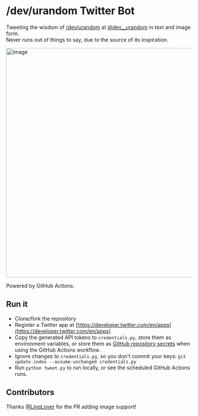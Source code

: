# /dev/urandom Twitter Bot

Tweeting the wisdom of [/dev/urandom](http://linux.die.net/man/4/urandom) at [@dev__urandom](https://twitter.com/dev__urandom) in text and image form.  
Never runs out of things to say, due to the source of its inspiration.

<img width="622" alt="image" src="https://user-images.githubusercontent.com/1652117/124941846-68a77880-e00b-11eb-957a-106e79700b82.png">

Powered by GitHub Actions.

## Run it
* Clone/fork the repository
* Register a Twitter app at [https://developer.twitter.com/en/apps](https://developer.twitter.com/en/apps)
* Copy the generated API tokens to `credentials.py`, store them as environment variables, or store them as [GitHub repository secrets](https://docs.github.com/en/actions/reference/encrypted-secrets#creating-encrypted-secrets-for-a-repository) when using the GitHub Actions workflow.
* Ignore changes to `credentials.py`, so you don't commit your keys:
  `git update-index --assume-unchanged credentials.py`
* Run `python tweet.py` to run locally, or see the scheduled GitHub Actions runs.

## Contributors
Thanks [@LinqLover](https://github.com/LinqLover) for the PR adding image support!
